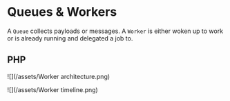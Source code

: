 # Queues & Workers

A `Queue` collects payloads or messages.
A `Worker` is either woken up to work or is already running and delegated a job to.


## PHP
![](/assets/Worker architecture.png)

![](/assets/Worker timeline.png)
